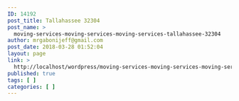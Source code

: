 ```yaml
---
ID: 14192
post_title: Tallahassee 32304
post_name: >
  moving-services-moving-services-moving-services-tallahassee-32304
author: mrgabonijeff@gmail.com
post_date: 2018-03-28 01:52:04
layout: page
link: >
  http://localhost/wordpress/moving-services-moving-services-moving-services-tallahassee-32304/
published: true
tags: [ ]
categories: [ ]
---
```

